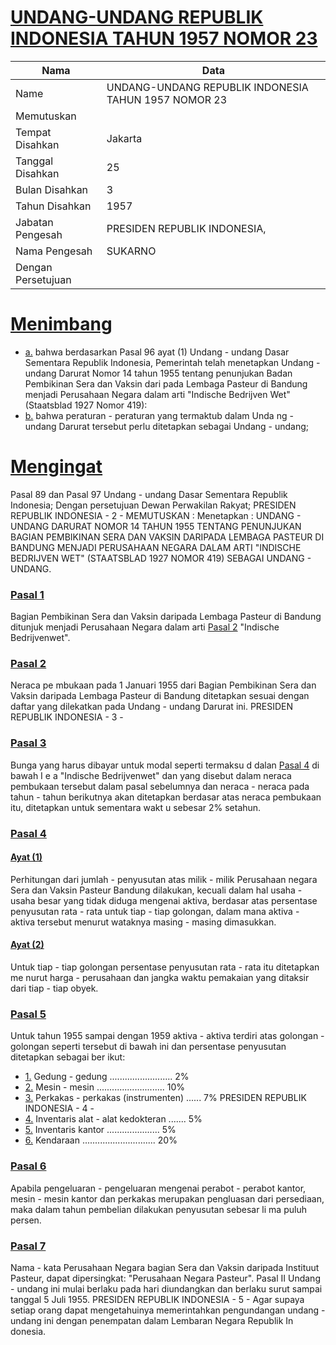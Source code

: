 # [UNDANG-UNDANG REPUBLIK INDONESIA TAHUN 1957 NOMOR 23](http://example.org/legal/document/uu/1957/23)

| Nama | Data |
| ------ | ----- |
|Name|UNDANG-UNDANG REPUBLIK INDONESIA TAHUN 1957 NOMOR 23|
|Memutuskan||
|Tempat Disahkan|Jakarta|
|Tanggal Disahkan|25|
|Bulan Disahkan|3|
|Tahun Disahkan|1957|
|Jabatan Pengesah|PRESIDEN REPUBLIK INDONESIA,|
|Nama Pengesah|SUKARNO|
|Dengan Persetujuan||
# [Menimbang](http://example.org/legal/document/uu/1957/23/menimbang)

* [a.](http://example.org/legal/document/uu/1957/23/menimbang/point/a) bahwa berdasarkan Pasal 96 ayat (1) Undang - undang Dasar Sementara Republik Indonesia, Pemerintah telah menetapkan Undang - undang Darurat Nomor 14 tahun 1955 tentang penunjukan Badan Pembikinan Sera dan Vaksin dari pada Lembaga Pasteur di Bandung menjadi Perusahaan Negara dalam arti "Indische Bedrijven Wet" (Staatsblad 1927 Nomor 419):
* [b.](http://example.org/legal/document/uu/1957/23/menimbang/point/b) bahwa peraturan - peraturan yang termaktub dalam Unda ng - undang Darurat tersebut perlu ditetapkan sebagai Undang - undang;
# [Mengingat](http://example.org/legal/document/uu/1957/23/mengingat)
Pasal 89 dan Pasal 97 Undang - undang Dasar Sementara Republik Indonesia; Dengan persetujuan Dewan Perwakilan Rakyat; PRESIDEN REPUBLIK INDONESIA - 2 - MEMUTUSKAN : Menetapkan : UNDANG - UNDANG DARURAT NOMOR 14 TAHUN 1955 TENTANG PENUNJUKAN BAGIAN PEMBIKINAN SERA DAN VAKSIN DARIPADA LEMBAGA PASTEUR DI BANDUNG MENJADI PERUSAHAAN NEGARA DALAM ARTI "INDISCHE BEDRIJVEN WET" (STAATSBLAD 1927 NOMOR 419) SEBAGAI UNDANG - UNDANG.

### [Pasal 1](http://example.org/legal/document/uu/1957/23/pasal/0001)
Bagian Pembikinan Sera dan Vaksin daripada Lembaga Pasteur di Bandung ditunjuk menjadi Perusahaan Negara dalam arti [Pasal 2](http://example.org/legal/document/uu/1957/23/pasal/0002) "Indische Bedrijvenwet".


### [Pasal 2](http://example.org/legal/document/uu/1957/23/pasal/0002)
Neraca pe mbukaan pada 1 Januari 1955 dari Bagian Pembikinan Sera dan Vaksin daripada Lembaga Pasteur di Bandung ditetapkan sesuai dengan daftar yang dilekatkan pada Undang - undang Darurat ini. PRESIDEN REPUBLIK INDONESIA - 3 -


### [Pasal 3](http://example.org/legal/document/uu/1957/23/pasal/0003)
Bunga yang harus dibayar untuk modal seperti termaksu d dalan [Pasal 4](http://example.org/legal/document/uu/1957/23/pasal/0004) di bawah I e a "Indische Bedrijvenwet" dan yang disebut dalam neraca pembukaan tersebut dalam pasal sebelumnya dan neraca - neraca pada tahun - tahun berikutnya akan ditetapkan berdasar atas neraca pembukaan itu, ditetapkan untuk sementara wakt u sebesar 2% setahun.


### [Pasal 4](http://example.org/legal/document/uu/1957/23/pasal/0004)

#### [Ayat (1)](http://example.org/legal/document/uu/1957/23/pasal/0004/version/19570325/ayat/0001)
Perhitungan dari jumlah - penyusutan atas milik - milik Perusahaan negara Sera dan Vaksin Pasteur Bandung dilakukan, kecuali dalam hal usaha - usaha besar yang tidak diduga mengenai aktiva, berdasar atas persentase penyusutan rata - rata untuk tiap - tiap golongan, dalam mana aktiva - aktiva tersebut menurut wataknya masing - masing dimasukkan.

#### [Ayat (2)](http://example.org/legal/document/uu/1957/23/pasal/0004/version/19570325/ayat/0002)
Untuk tiap - tiap golongan persentase penyusutan rata - rata itu ditetapkan me nurut harga - perusahaan dan jangka waktu pemakaian yang ditaksir dari tiap - tiap obyek.


### [Pasal 5](http://example.org/legal/document/uu/1957/23/pasal/0005)
Untuk tahun 1955 sampai dengan 1959 aktiva - aktiva terdiri atas golongan - golongan seperti tersebut di bawah ini dan persentase penyusutan ditetapkan sebagai ber ikut:
* [1.](http://example.org/legal/document/uu/1957/23/pasal/0005/version/19570325/point/0001) Gedung - gedung ......................... 2%
* [2.](http://example.org/legal/document/uu/1957/23/pasal/0005/version/19570325/point/0002) Mesin - mesin ........................... 10%
* [3.](http://example.org/legal/document/uu/1957/23/pasal/0005/version/19570325/point/0003) Perkakas - perkakas (instrumenten) ...... 7% PRESIDEN REPUBLIK INDONESIA - 4 -
* [4.](http://example.org/legal/document/uu/1957/23/pasal/0005/version/19570325/point/0004) Inventaris alat - alat kedokteran ....... 5%
* [5.](http://example.org/legal/document/uu/1957/23/pasal/0005/version/19570325/point/0005) Inventaris kantor ..................... 5%
* [6.](http://example.org/legal/document/uu/1957/23/pasal/0005/version/19570325/point/0006) Kendaraan ............................. 20%


### [Pasal 6](http://example.org/legal/document/uu/1957/23/pasal/0006)
Apabila pengeluaran - pengeluaran mengenai perabot - perabot kantor, mesin - mesin kantor dan perkakas merupakan pengluasan dari persediaan, maka dalam tahun pembelian dilakukan penyusutan sebesar li ma puluh persen.


### [Pasal 7](http://example.org/legal/document/uu/1957/23/pasal/0007)
Nama - kata Perusahaan Negara bagian Sera dan Vaksin daripada Instituut Pasteur, dapat dipersingkat: "Perusahaan Negara Pasteur". Pasal II Undang - undang ini mulai berlaku pada hari diundangkan dan berlaku surut sampai tanggal 5 Juli 1955. PRESIDEN REPUBLIK INDONESIA - 5 - Agar supaya setiap orang dapat mengetahuinya memerintahkan pengundangan undang - undang ini dengan penempatan dalam Lembaran Negara Republik In donesia.
